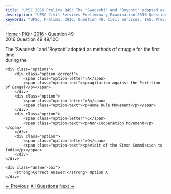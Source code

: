 ```yaml
---
title: "UPSC 2016 Prelims Q49: The 'Swadeshi' and 'Boycott' adopted as methods of struggle..."
description: "UPSC Civil Services Preliminary Examination 2016 Question 49 with options and answer"
keywords: "UPSC, Prelims, 2016, Question 49, Civil Services, IAS, Previous Year Questions"
---
```


<nav class="breadcrumb">
    <a href="../../">Home</a>
    <span>›</span>
    <a href="../">PIQ</a>
    <span>›</span>
    <a href="./">2016</a>
    <span>›</span>
    <span>Question 49</span>
</nav>

<div class="question-header">
    <div class="question-meta">
        <span class="year-badge">2016</span>
        <span class="question-number">Question 49</span>
        <span class="progress">49/100</span>
    </div>
    <div class="progress-bar">
        <div class="progress-fill" style="width: 49.0%"></div>
    </div>
</div>

<div class="question-content">
    <div class="question-text">
        <p>The 'Swadeshi' and 'Boycott' adopted as methods of struggle for the first time<br />
during the</p>
    </div>
    
    <div class="options">
        <div class="option correct">
            <span class="option-letter">A</span>
            <span class="option-text"><p>agitation against the Partition of Bengal</p></span>
        </div>
        <div class="option">
            <span class="option-letter">B</span>
            <span class="option-text"><p>Home Rule Movement</p></span>
        </div>
        <div class="option">
            <span class="option-letter">C</span>
            <span class="option-text"><p>Non-Cooperation Movement</p></span>
        </div>
        <div class="option">
            <span class="option-letter">D</span>
            <span class="option-text"><p>visit of the Simon Commission to India</p></span>
        </div>
    </div>

    <div class="answer-box">
        <strong>Correct Answer:</strong> Option A
    </div>
</div>

<div class="question-nav">
    <a href="../q048-with-reference-to-initiative-for-nutritional-secur/" class="nav-btn prev">← Previous</a>
    <a href="../" class="nav-btn center">All Questions</a>
    <a href="../q050-with-reference-to-the-religious-history-of-india-c/" class="nav-btn next">Next →</a>
</div>
